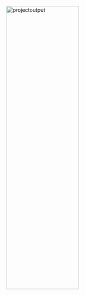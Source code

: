 <img width="198" height="771" alt="projectoutput" src="https://github.com/user-attachments/assets/9e8dfabf-d9b2-4267-8b05-8dc0202a154d" />
